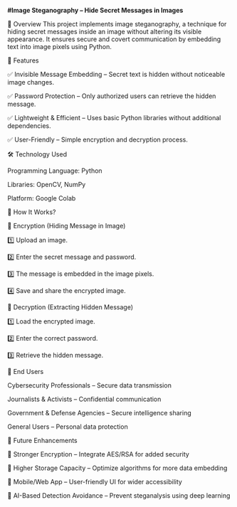 **#Image Steganography – Hide Secret Messages in Images**

📌 Overview
This project implements image steganography, a technique for hiding secret messages inside an image without altering its visible appearance. It ensures secure and covert communication by embedding text into image pixels using Python.

🚀 Features

✅ Invisible Message Embedding – Secret text is hidden without noticeable image changes.

✅ Password Protection – Only authorized users can retrieve the hidden message.

✅ Lightweight & Efficient – Uses basic Python libraries without additional dependencies.

✅ User-Friendly – Simple encryption and decryption process.

🛠️ Technology Used

Programming Language: Python

Libraries: OpenCV, NumPy

Platform: Google Colab 

🎯 How It Works?

🔹 Encryption (Hiding Message in Image)

1️⃣ Upload an image.

2️⃣ Enter the secret message and password.

3️⃣ The message is embedded in the image pixels.

4️⃣ Save and share the encrypted image.

🔹 Decryption (Extracting Hidden Message)

1️⃣ Load the encrypted image.

2️⃣ Enter the correct password.

3️⃣ Retrieve the hidden message.

👥 End Users

Cybersecurity Professionals – Secure data transmission

Journalists & Activists – Confidential communication

Government & Defense Agencies – Secure intelligence sharing

General Users – Personal data protection

🔮 Future Enhancements

🔹 Stronger Encryption – Integrate AES/RSA for added security

🔹 Higher Storage Capacity – Optimize algorithms for more data embedding

🔹 Mobile/Web App – User-friendly UI for wider accessibility

🔹 AI-Based Detection Avoidance – Prevent steganalysis using deep learning
